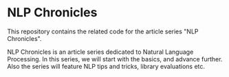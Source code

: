 # NLP Chronicles

This repository contains the related code for the article series "NLP Chronicles".

NLP Chronicles is an article series dedicated to Natural Language Processing. In this series, we will start with the basics, and advance further. Also the series will feature NLP tips and tricks, library evaluations etc.
